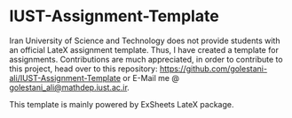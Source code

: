 # IUST-Assignment-Template
 
 Iran University of Science and Technology does not provide students with an official LateX assignment template.
 Thus, I have created a template for assignments.
 Contributions are much appreciated, in order to contribute to this project, head over to this repository:
 https://github.com/golestani-ali/IUST-Assignment-Template or E-Mail me @ golestani_ali@mathdep.iust.ac.ir.

This template is mainly powered by ExSheets LateX package.